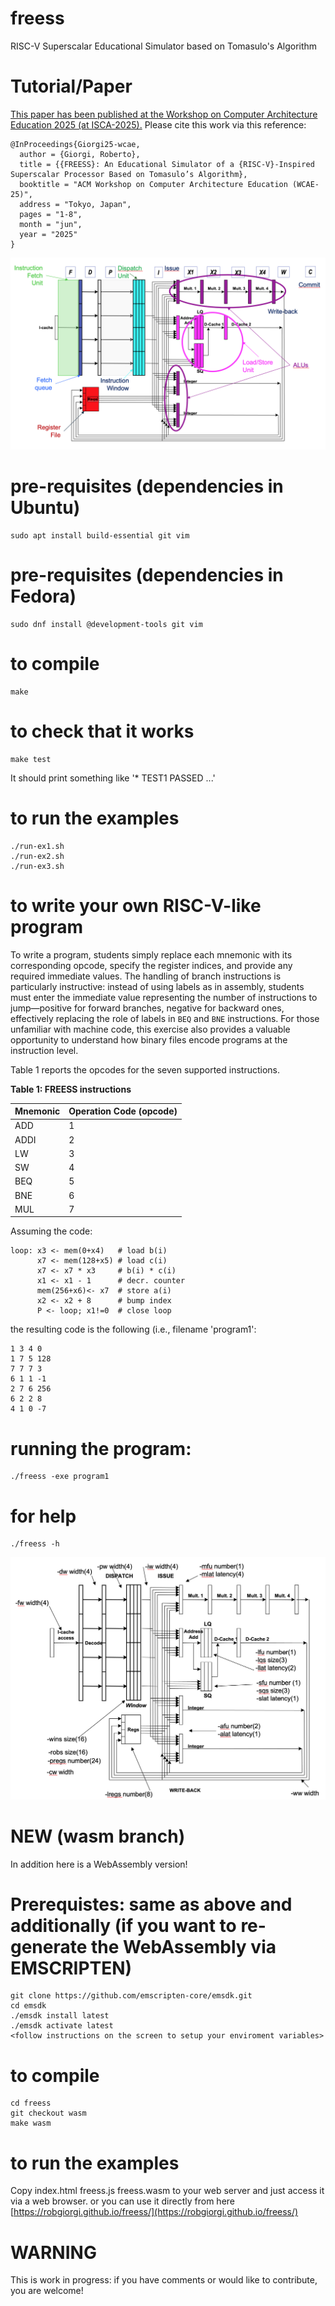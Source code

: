 # freess
RISC-V Superscalar Educational Simulator based on Tomasulo's Algorithm

# Tutorial/Paper
[This paper has been published at the Workshop on Computer Architecture Education 2025 (at ISCA-2025).](https://doi.org/10.48550/arXiv.2506.07665)
Please cite this work via this reference:
```
@InProceedings{Giorgi25-wcae,
  author = {Giorgi, Roberto},
  title = {{FREESS}: An Educational Simulator of a {RISC-V}-Inspired Superscalar Processor Based on Tomasulo’s Algorithm},
  booktitle = "ACM Workshop on Computer Architecture Education (WCAE-25)",
  address = "Tokyo, Japan",
  pages = "1-8",
  month = "jun",
  year = "2025"
}
```

![FREESS Processor Architecture](processor_diagram.png "Block diagram of the processor")

# pre-requisites (dependencies in Ubuntu)
```
sudo apt install build-essential git vim
```
# pre-requisites (dependencies in Fedora)
```
sudo dnf install @development-tools git vim
```
# to compile
```
make
```
# to check that it works
```
make test
```
It should print something like '* TEST1 PASSED ...'

# to run the examples
```
./run-ex1.sh
./run-ex2.sh
./run-ex3.sh
```

# to write your own RISC-V-like program
To write a program, students simply replace each mnemonic with its corresponding opcode, specify the register indices, and provide any required immediate values. The handling of branch instructions is particularly instructive: instead of using labels as in assembly, students must enter the immediate value representing the number of instructions to jump—positive for forward branches, negative for backward ones, effectively replacing the role of labels in `BEQ` and `BNE` instructions. For those unfamiliar with machine code, this exercise also provides a valuable opportunity to understand how binary files encode programs at the instruction level.

Table 1 reports the opcodes for the seven supported instructions.

**Table 1: FREESS instructions**

| Mnemonic | Operation Code (opcode) |
|----------|-------------------------|
| ADD      | 1                       |
| ADDI     | 2                       |
| LW       | 3                       |
| SW       | 4                       |
| BEQ      | 5                       |
| BNE      | 6                       |
| MUL      | 7                       |

Assuming the code:
```
loop: x3 <- mem(0+x4)   # load b(i)
      x7 <- mem(128+x5) # load c(i)
      x7 <- x7 * x3     # b(i) * c(i)
      x1 <- x1 - 1      # decr. counter
      mem(256+x6)<- x7  # store a(i)
      x2 <- x2 + 8      # bump index
      P <- loop; x1!=0  # close loop
```
the resulting code is the following (i.e., filename 'program1':

```
1 3 4 0
1 7 5 128
7 7 7 3
6 1 1 -1
2 7 6 256
6 2 2 8
4 1 0 -7
```

# running the program:
```
./freess -exe program1
```

# for help
```
./freess -h
```

![Main Processor Parameters](parameters.png "Main parameters of the FREESS processor")

# NEW (wasm branch)
In addition here is a WebAssembly version!

# Prerequistes: same as above and additionally (if you want to re-generate the WebAssembly via EMSCRIPTEN)
```
git clone https://github.com/emscripten-core/emsdk.git
cd emsdk
./emsdk install latest
./emsdk activate latest
<follow instructions on the screen to setup your enviroment variables>
```

# to compile
```
cd freess
git checkout wasm
make wasm
```

# to run the examples
Copy index.html freess.js freess.wasm to your web server and just access it via a web browser.
or you can use it directly from here [https://robgiorgi.github.io/freess/](https://robgiorgi.github.io/freess/)

# WARNING
This is work in progress: if you have comments or would like to contribute, you are welcome!

